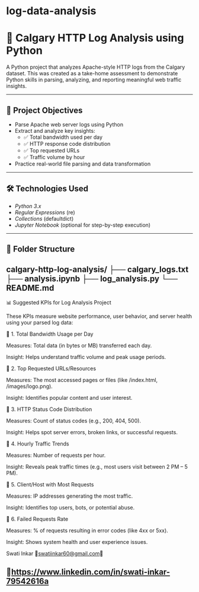 # log-data-analysis
# 🧾 Calgary HTTP Log Analysis using Python

A Python project that analyzes Apache-style HTTP logs from the Calgary dataset. This was created as a take-home assessment to demonstrate Python skills in parsing, analyzing, and reporting meaningful web traffic insights.

---

## 🚀 Project Objectives

- Parse Apache web server logs using Python
- Extract and analyze key insights:
  - ✅ Total bandwidth used per day
  - ✅ HTTP response code distribution
  - ✅ Top requested URLs
  - ✅ Traffic volume by hour
- Practice real-world file parsing and data transformation

---

## 🛠 Technologies Used

- *Python 3.x*
- *Regular Expressions* (re)
- *Collections* (defaultdict)
- *Jupyter Notebook* (optional for step-by-step execution)

---

## 📁 Folder Structure

calgary-http-log-analysis/
├── calgary_logs.txt
├── analysis.ipynb
├── log_analysis.py
└── README.md
---

📊 Suggested KPIs for Log Analysis Project

These KPIs measure website performance, user behavior, and server health using your parsed log data:

🔵 1. Total Bandwidth Usage per Day

Measures: Total data (in bytes or MB) transferred each day.

Insight: Helps understand traffic volume and peak usage periods.


🔵 2. Top Requested URLs/Resources

Measures: The most accessed pages or files (like /index.html, /images/logo.png).

Insight: Identifies popular content and user interest.


🔵 3. HTTP Status Code Distribution

Measures: Count of status codes (e.g., 200, 404, 500).

Insight: Helps spot server errors, broken links, or successful requests.


🔵 4. Hourly Traffic Trends

Measures: Number of requests per hour.

Insight: Reveals peak traffic times (e.g., most users visit between 2 PM – 5 PM).


🔵 5. Client/Host with Most Requests

Measures: IP addresses generating the most traffic.

Insight: Identifies top users, bots, or potential abuse.


🔵 6. Failed Requests Rate

Measures: % of requests resulting in error codes (like 4xx or 5xx).

Insight: Shows system health and user experience issues.


Swati Inkar
📧swatiinkar60@gmail.com📧

🧧https://www.linkedin.com/in/swati-inkar-79542616a
---

